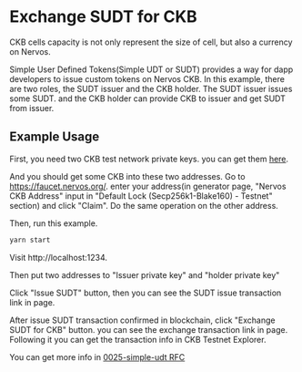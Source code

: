 # Exchange SUDT for CKB
CKB cells capacity is not only represent the size of cell, but also a currency on Nervos.

Simple User Defined Tokens(Simple UDT or SUDT) provides a way for dapp developers to issue custom tokens on Nervos CKB.
In this example, there are two roles, the SUDT issuer and the CKB holder. The SUDT issuer issues some SUDT. and the CKB holder can provide CKB to issuer and get SUDT from issuer.
## Example Usage
First, you need two CKB test network private keys. you can get them [here](https://ckb.tools/generator).


And you should get some CKB into these two addresses.
Go to https://faucet.nervos.org/.
enter your address(in generator page, "Nervos CKB Address" input in "Default Lock (Secp256k1-Blake160) - Testnet" section) and click "Claim". Do the same operation on the other address.

Then, run this example.
```bash
yarn start
```
Visit http://localhost:1234.

Then put two addresses to "Issuer private key" and "holder private key"

Click "Issue SUDT" button, then you can see the SUDT issue transaction link in page.

After issue SUDT transaction confirmed in blockchain, click "Exchange SUDT for CKB" button.
you can see the exchange transaction link in page. Following it you can get the transaction info in CKB Testnet Explorer.

You can get more info in [0025-simple-udt RFC](https://github.com/nervosnetwork/rfcs/blob/master/rfcs/0025-simple-udt/0025-simple-udt.md)